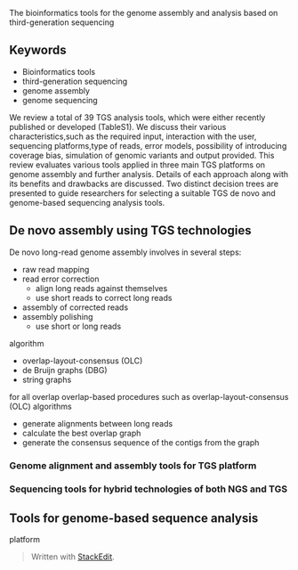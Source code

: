 The bioinformatics tools for the genome assembly and
analysis based on third-generation sequencing

## Keywords
- Bioinformatics tools
- third-generation sequencing
- genome assembly
- genome sequencing

We review a total of 39 TGS analysis tools, which were either recently published or developed (TableS1).
We discuss their various characteristics,such as the required input, interaction with the user, sequencing platforms,type of reads, error models, possibility of introducing coverage bias, simulation of genomic variants and output provided.
This review evaluates various tools applied in three main TGS platforms on genome assembly and further analysis.
Details of each approach along with its benefits and drawbacks are discussed. 
Two distinct decision trees are presented to guide researchers for selecting a suitable TGS de novo and genome-based sequencing analysis tools.
## De novo assembly using TGS technologies
De novo long-read genome assembly involves in several steps:
- raw read mapping
- read error correction
	- align long reads against themselves
	- use short reads to correct long reads 
- assembly of corrected reads
- assembly polishing
	- use short or long reads

algorithm
- overlap-layout-consensus (OLC)
- de Bruijn graphs (DBG)
- string graphs

for all overlap
overlap-based procedures such as overlap-layout-consensus (OLC) algorithms
- generate alignments between long reads
- calculate the best overlap graph
- generate the consensus sequence of the contigs from the graph
### Genome alignment and assembly tools for TGS platform
### Sequencing tools for hybrid technologies of both NGS and TGS

## Tools for genome-based sequence analysis
platform
> Written with [StackEdit](https://stackedit.io/).
<!--stackedit_data:
eyJoaXN0b3J5IjpbMTU2MjA0NzU3LDg4MTI1MDM3NCwtMzYwMz
YzNjUyLC0xOTgwMTQ0MTQ1LDk0NTkxNzg5OSwtMTc5MjE3MTk3
NCw1NjU5MjYzNjIsMTQyNTY3ODQ1MCw3NDM2MTU5MzQsMjEyMT
U0MTEzNSwxMzMwNTE0NTM5LDQ1MjAwMDY5OSwyMjQyMDU1Mzcs
NzMwOTk4MTE2XX0=
-->